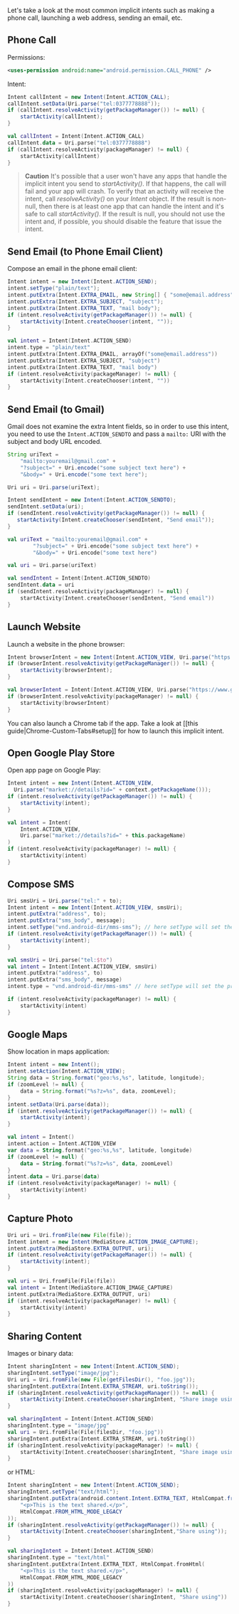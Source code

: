 Let's take a look at the most common implicit intents such as making a phone call, launching a web address, sending an email, etc.

## Phone Call

Permissions:

```xml
<uses-permission android:name="android.permission.CALL_PHONE" />
```

Intent:

```java
Intent callIntent = new Intent(Intent.ACTION_CALL);
callIntent.setData(Uri.parse("tel:0377778888"));
if (callIntent.resolveActivity(getPackageManager()) != null) {
    startActivity(callIntent);
}
```
```kotlin
val callIntent = Intent(Intent.ACTION_CALL)
callIntent.data = Uri.parse("tel:0377778888")
if (callIntent.resolveActivity(packageManager) != null) {
    startActivity(callIntent)
}
```

> **Caution** It's possible that a user won't have any apps that handle the implicit intent you send to *startActivity()*. If that happens, the call will fail and your app will crash. To verify that an activity will receive the intent, call *resolveActivity()* on your *Intent* object. If the result is non-null, then there is at least one app that can handle the intent and it's safe to call *startActivity()*. If the result is null, you should not use the intent and, if possible, you should disable the feature that issue the intent.

## Send Email (to Phone Email Client)

Compose an email in the phone email client:

```java
Intent intent = new Intent(Intent.ACTION_SEND);
intent.setType("plain/text");
intent.putExtra(Intent.EXTRA_EMAIL, new String[] { "some@email.address" });
intent.putExtra(Intent.EXTRA_SUBJECT, "subject");
intent.putExtra(Intent.EXTRA_TEXT, "mail body");
if (intent.resolveActivity(getPackageManager()) != null) {
    startActivity(Intent.createChooser(intent, ""));
}
```
```kotlin
val intent = Intent(Intent.ACTION_SEND)
intent.type = "plain/text"
intent.putExtra(Intent.EXTRA_EMAIL, arrayOf("some@email.address"))
intent.putExtra(Intent.EXTRA_SUBJECT, "subject")
intent.putExtra(Intent.EXTRA_TEXT, "mail body")
if (intent.resolveActivity(packageManager) != null) {
    startActivity(Intent.createChooser(intent, ""))
}
```

## Send Email (to Gmail)

Gmail does not examine the extra Intent fields, so in order to use this intent, you need to use the `Intent.ACTION_SENDTO` and pass a `mailto:` URI with the subject and body URL encoded.

```java
String uriText =
    "mailto:youremail@gmail.com" + 
    "?subject=" + Uri.encode("some subject text here") + 
    "&body=" + Uri.encode("some text here");

Uri uri = Uri.parse(uriText);

Intent sendIntent = new Intent(Intent.ACTION_SENDTO);
sendIntent.setData(uri);
if (sendIntent.resolveActivity(getPackageManager()) != null) {
   startActivity(Intent.createChooser(sendIntent, "Send email")); 
}
```
```kotlin
val uriText = "mailto:youremail@gmail.com" +
        "?subject=" + Uri.encode("some subject text here") +
        "&body=" + Uri.encode("some text here")

val uri = Uri.parse(uriText)

val sendIntent = Intent(Intent.ACTION_SENDTO)
sendIntent.data = uri
if (sendIntent.resolveActivity(packageManager) != null) {
    startActivity(Intent.createChooser(sendIntent, "Send email"))
}
```

## Launch Website

Launch a website in the phone browser:

```java
Intent browserIntent = new Intent(Intent.ACTION_VIEW, Uri.parse("https://www.google.com"));
if (browserIntent.resolveActivity(getPackageManager()) != null) {
    startActivity(browserIntent);
}
```
```kotlin
val browserIntent = Intent(Intent.ACTION_VIEW, Uri.parse("https://www.google.com"))
if (browserIntent.resolveActivity(packageManager) != null) {
    startActivity(browserIntent)
}
```

You can also launch a Chrome tab if the app.  Take a look at [[this guide|Chrome-Custom-Tabs#setup]] for how to launch this implicit intent.

## Open Google Play Store

Open app page on Google Play:

```java
Intent intent = new Intent(Intent.ACTION_VIEW, 
  Uri.parse("market://details?id=" + context.getPackageName()));
if (intent.resolveActivity(getPackageManager()) != null) {
    startActivity(intent);
}
```
```kotlin
val intent = Intent(
    Intent.ACTION_VIEW,
    Uri.parse("market://details?id=" + this.packageName)
)
if (intent.resolveActivity(packageManager) != null) {
    startActivity(intent)
}
```

## Compose SMS

```java
Uri smsUri = Uri.parse("tel:" + to);
Intent intent = new Intent(Intent.ACTION_VIEW, smsUri);
intent.putExtra("address", to);
intent.putExtra("sms_body", message);
intent.setType("vnd.android-dir/mms-sms"); // here setType will set the previous data to null.
if (intent.resolveActivity(getPackageManager()) != null) {
    startActivity(intent);
}
```
```kotlin
val smsUri = Uri.parse("tel:$to")
val intent = Intent(Intent.ACTION_VIEW, smsUri)
intent.putExtra("address", to)
intent.putExtra("sms_body", message)
intent.type = "vnd.android-dir/mms-sms" // here setType will set the previous data to null.

if (intent.resolveActivity(packageManager) != null) {
    startActivity(intent)
}
```

## Google Maps
 
Show location in maps application:

```java
Intent intent = new Intent();
intent.setAction(Intent.ACTION_VIEW);
String data = String.format("geo:%s,%s", latitude, longitude);
if (zoomLevel != null) {
    data = String.format("%s?z=%s", data, zoomLevel);
}
intent.setData(Uri.parse(data));
if (intent.resolveActivity(getPackageManager()) != null) {
    startActivity(intent);
}
```
```kotlin
val intent = Intent()
intent.action = Intent.ACTION_VIEW
var data = String.format("geo:%s,%s", latitude, longitude)
if (zoomLevel != null) {
    data = String.format("%s?z=%s", data, zoomLevel)
}
intent.data = Uri.parse(data)
if (intent.resolveActivity(packageManager) != null) {
    startActivity(intent)
}
```

## Capture Photo

```java
Uri uri = Uri.fromFile(new File(file));
Intent intent = new Intent(MediaStore.ACTION_IMAGE_CAPTURE);
intent.putExtra(MediaStore.EXTRA_OUTPUT, uri);
if (intent.resolveActivity(getPackageManager()) != null) {
    startActivity(intent);
}
```
```kotlin
val uri = Uri.fromFile(File(file))
val intent = Intent(MediaStore.ACTION_IMAGE_CAPTURE)
intent.putExtra(MediaStore.EXTRA_OUTPUT, uri)
if (intent.resolveActivity(packageManager) != null) {
    startActivity(intent)
}
```

## Sharing Content

Images or binary data:

```java
Intent sharingIntent = new Intent(Intent.ACTION_SEND);
sharingIntent.setType("image/jpg");
Uri uri = Uri.fromFile(new File(getFilesDir(), "foo.jpg"));
sharingIntent.putExtra(Intent.EXTRA_STREAM, uri.toString());
if (sharingIntent.resolveActivity(getPackageManager()) != null) {
    startActivity(Intent.createChooser(sharingIntent, "Share image using"));
}
```
```kotlin
val sharingIntent = Intent(Intent.ACTION_SEND)
sharingIntent.type = "image/jpg"
val uri = Uri.fromFile(File(filesDir, "foo.jpg"))
sharingIntent.putExtra(Intent.EXTRA_STREAM, uri.toString())
if (sharingIntent.resolveActivity(packageManager) != null) {
    startActivity(Intent.createChooser(sharingIntent, "Share image using"))
}
```

or HTML:

```java
Intent sharingIntent = new Intent(Intent.ACTION_SEND);
sharingIntent.setType("text/html");
sharingIntent.putExtra(android.content.Intent.EXTRA_TEXT, HtmlCompat.fromHtml(
    "<p>This is the text shared.</p>", 
    HtmlCompat.FROM_HTML_MODE_LEGACY
));
if (sharingIntent.resolveActivity(getPackageManager()) != null) {
    startActivity(Intent.createChooser(sharingIntent,"Share using"));
}
```
```kotlin
val sharingIntent = Intent(Intent.ACTION_SEND)
sharingIntent.type = "text/html"
sharingIntent.putExtra(Intent.EXTRA_TEXT, HtmlCompat.fromHtml(
    "<p>This is the text shared.</p>",
    HtmlCompat.FROM_HTML_MODE_LEGACY
))
if (sharingIntent.resolveActivity(packageManager) != null) {
    startActivity(Intent.createChooser(sharingIntent, "Share using"))
}
```